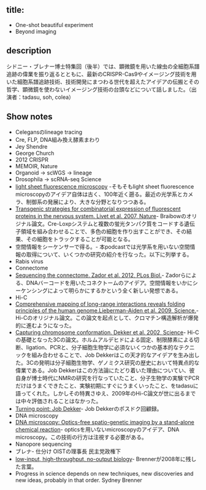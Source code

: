 
## title:
- One-shot beautiful experiment
- Beyond imaging

## description
シドニー・ブレナー博士特集回（後半）では、顕微鏡を用いた線虫の全細胞系譜追跡の偉業を振り返るとともに、最新のCRISPR-Cas9やイメージング技術を用いた細胞系譜追跡技術、技術開発にまつわる世代を超えたアイデアの伝搬とその哲学、顕微鏡を使わないイメージング技術の台頭などについて話しました。（出演者：tadasu, soh, colea）

## Show notes
- Celegansのlineage tracing
- Cre, FLP, DNA組み換え酵素まわり
- Jey Shendre
- George Church
- 2012 CRISPR
- MEMOIR, Nature 
- Organoid -> scWGS -> lineage
- Drosophila -> scRNA-seq Science
- [light sheet fluorescence microscopy](https://en.wikipedia.org/wiki/Light_sheet_fluorescence_microscopy) -そもそもlight sheet fluorescence microscopyのアイデア自体は古く、100年近く遡る。最近の光学系とカメラ、制御系の発展により、大きな分野となりつつある。
- [Transgenic strategies for combinatorial expression of fluorescent proteins in the nervous system. Livet et al. 2007, Nature](https://www.ncbi.nlm.nih.gov/pubmed/17972876)- Braibowのオリジナル論文。Cre-Loxpシステムと複数の蛍光タンパク質をコードする遺伝子領域を組み合わせることで、多色の細胞を作り出すことができ、その結果、その細胞をトラックすることが可能となる。
- 空間情報をシーケンサーで得る。- 本podcastでは光学系を用いない空間情報の取得について、いくつかの研究の紹介を行なった。以下に列挙する。
- Rabis virus
- Connectome
- [Sequencing the connectome. Zador et al. 2012, PLos Biol.](https://www.ncbi.nlm.nih.gov/pubmed/23109909)- Zadorらによる、DNAバーコードを用いたコネクトームのアイデア。空間情報をいかにシーケンシングによって明らかにするかという全く新しい発想である。
- Hi-C
- [Comprehensive mapping of long-range interactions reveals folding principles of the human genome.Lieberman-Aiden et al. 2009, Science.](https://www.ncbi.nlm.nih.gov/pubmed/19815776)- Hi-Cのオリジナル論文。この論文を起点として、クロマチン構造解析が爆発的に進むようになった。
- [Capturing chromosome conformation. Dekker et al. 2002, Science](https://www.ncbi.nlm.nih.gov/pubmed/11847345)- Hi-Cの基礎となった3Cの論文。ホルムアルデヒドによる固定、制限酵素による切断、ligation、PCRと、分子細胞生物学に必須ないくつかの基本的なテクニックを組み合わせることで、Job Dekkerはこの天才的なアイデアを生み出した。3Cの発明は分子細胞生物学、ゲノミクス研究の歴史において特異点的な偉業である。Job Dekkerはこの方法論にたどり着いた理由についてい、彼自身が博士時代にNMRの研究を行なっていたこと、分子生物学の実験でPCRだけはうまくできたこと、実験初期にすぐにうまくいったこと、をtadasuに語ってくれた。しかしその特異さゆえ、2009年のHi-C論文が世に出るまでは中々評価されることはなかった。
- [Turning point: Job Dekker](https://www.nature.com/nature/journal/v475/n7354/full/nj7354-131a.html)- Job Dekkerのポスドク回顧録。
- DNA microscopy
- [DNA microscopy: Optics-free spatio-genetic imaging by a stand-alone chemical reaction](https://www.biorxiv.org/content/10.1101/471219v1)- opticsを用いないmicroscopyのアイデア、DNA microscopy。この技術の行方は注視する必要がある。
- Nanopore sequencing
- ブレナ- 仕分け OISTの理事長 民主党政権下
- [low-input, high-throughput, no-output biology](https://www.nature.com/articles/nrm2320)- Brennerが2008年に残した言葉。
- Progress in science depends on new techniques, new discoveries and new ideas, probably in that order. Sydney Brenner 
